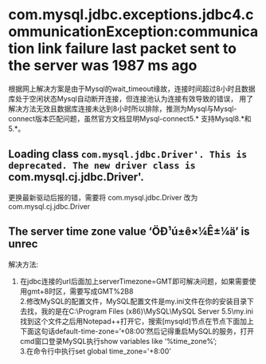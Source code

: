# com.mysql.jdbc.exceptions.jdbc4.communicationException:communication link failure last packet sent to the server was 1987 ms ago
根据网上解决方案是由于Mysql的wait_timeout缘故，连接时间超过8小时且数据库处于空闲状态Mysql自动断开连接，但连接池认为连接有效导致的错误，
用了解决方法无效且数据库连接未达到8小时所以排除，推测为Mysql与Mysql-connect版本匹配问题，虽然官方文档显明Mysql-connect5.\* 支持Mysql8.\*和5.\*。

## Loading class `com.mysql.jdbc.Driver'. This is deprecated. The new driver class is `com.mysql.cj.jdbc.Driver'.
更换最新驱动后报的错，需要将 com.mysql.jdbc.Driver  改为  com.mysql.cj.jdbc.Driver

## The server time zone value ‘ÖÐ¹ú±ê×¼Ê±¼ä’ is unrec
解决方法:<br>
1. 在jdbc连接的url后面加上serverTimezone=GMT即可解决问题，如果需要使用gmt+8时区，需要写成GMT%2B8<br>
2.修改MySQL的配置文件，MySQL配置文件是my.ini文件在你的安装目录下去找，我的是在C:\Program Files (x86)\MySQL\MySQL Server 5.5\my.ini找到这个文件之后用Notepad++打开它，搜索[mysqld]节点在节点下面加上下面这句话default-time-zone=’+08:00’然后记得重启MySQL的服务，打开cmd窗口登录MySQL执行show variables like ‘%time_zone%’;<br>
3.在命令行中执行set global time_zone='+8:00'<br>

